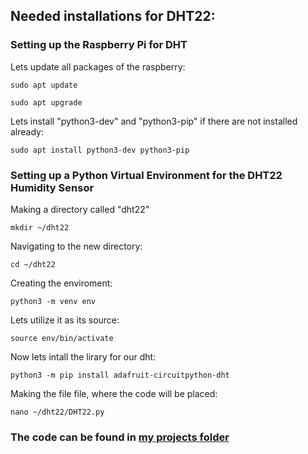 ## Needed installations for DHT22:
### Setting up the Raspberry Pi for DHT
Lets update all packages of the raspberry:
```
sudo apt update
```
```
sudo apt upgrade
```
Lets install "python3-dev" and "python3-pip" if there are not installed already:
```
sudo apt install python3-dev python3-pip
```
### Setting up a Python Virtual Environment for the DHT22 Humidity Sensor
Making a directory called "dht22"

```
mkdir ~/dht22
```
Navigating to the new directory:

```
cd ~/dht22
```
Creating the enviroment:
```
python3 -m venv env
```
Lets utilize it as its source:
```
source env/bin/activate
```
Now lets intall the lirary for our dht:
```
python3 -m pip install adafruit-circuitpython-dht
```

Making the file file, where the code will be placed:
```
nano ~/dht22/DHT22.py
```

### The code can be found in [my projects folder](https://github.com/DochevM/Raspberry_Pi_3/tree/main/Software/DHT22-Digital%20thermometer%20and%20humidity%20meter)

